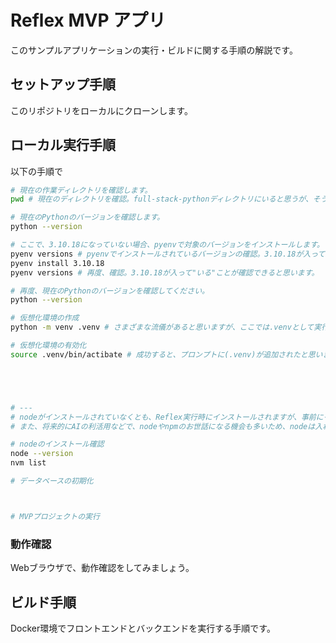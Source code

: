 # Reflex MVP アプリ

このサンプルアプリケーションの実行・ビルドに関する手順の解説です。





## セットアップ手順

このリポジトリをローカルにクローンします。



## ローカル実行手順

以下の手順で

```bash
# 現在の作業ディレクトリを確認します。
pwd # 現在のディレクトリを確認。full-stack-pythonディレクトリにいると思うが、そうでない場合、先の手順でfull-stack-pythonディレクトリに移動すること

# 現在のPythonのバージョンを確認します。
python --version

# ここで、3.10.18になっていない場合、pyenvで対象のバージョンをインストールします。
pyenv versions # pyenvでインストールされているバージョンの確認。3.10.18が入って"いない"ことが確認できると思います。
pyenv install 3.10.18
pyenv versions # 再度、確認。3.10.18が入って"いる"ことが確認できると思います。

# 再度、現在のPythonのバージョンを確認してください。
python --version

# 仮想化環境の作成
python -m venv .venv # さまざまな流儀があると思いますが、ここでは.venvとして実行します。また、このプロジェクトの.gitignoreにも.venvで登録してあります。なんらかの事情で別の名前を使用する場合は、適宜、.gitignoreも修正して利用してください。

# 仮想化環境の有効化
source .venv/bin/actibate # 成功すると、プロンプトに(.venv)が追加されたと思います。





# ---
# nodeがインストールされていなくとも、Reflex実行時にインストールされますが、事前にインストールしておくとビルドの時間が短縮されます。
# また、将来的にAIの利活用などで、nodeやnpmのお世話になる機会も多いため、nodeは入れておきましょう。

# nodeのインストール確認
node --version
nvm list

# データベースの初期化



# MVPプロジェクトの実行


```

### 動作確認

Webブラウザで、動作確認をしてみましょう。


## ビルド手順

Docker環境でフロントエンドとバックエンドを実行する手順です。

```


```
